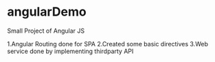 # angularDemo
Small Project of Angular JS

1.Angular Routing done for SPA
2.Created some basic directives
3.Web service done by implementing thirdparty API 

